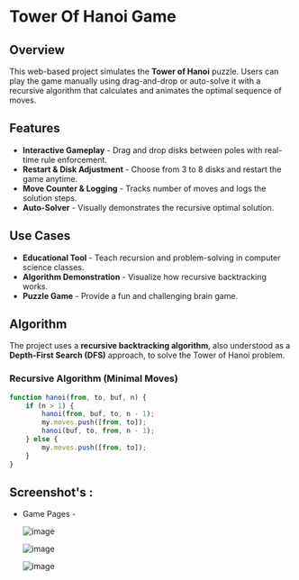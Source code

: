 # Tower Of Hanoi Game

## Overview

This web-based project simulates the **Tower of Hanoi** puzzle. Users can play the game manually using drag-and-drop or auto-solve it with a recursive algorithm that calculates and animates the optimal sequence of moves.

## Features

-  **Interactive Gameplay** - Drag and drop disks between poles with real-time rule enforcement.
-  **Restart & Disk Adjustment** - Choose from 3 to 8 disks and restart the game anytime.
-  **Move Counter & Logging** - Tracks number of moves and logs the solution steps.
-  **Auto-Solver** - Visually demonstrates the recursive optimal solution.

## Use Cases

-  **Educational Tool** - Teach recursion and problem-solving in computer science classes.
-  **Algorithm Demonstration** - Visualize how recursive backtracking works.
-  **Puzzle Game** - Provide a fun and challenging brain game.

## Algorithm

The project uses a **recursive backtracking algorithm**, also understood as a **Depth-First Search (DFS)** approach, to solve the Tower of Hanoi problem.

### Recursive Algorithm (Minimal Moves)
```javascript
function hanoi(from, to, buf, n) {
    if (n > 1) {
        hanoi(from, buf, to, n - 1);
        my.moves.push([from, to]);
        hanoi(buf, to, from, n - 1);
    } else {
        my.moves.push([from, to]);
    }
}

```
## Screenshot's :

- Game Pages -
  
  ![image](https://github.com/user-attachments/assets/863f1aaf-1df6-4ac8-8d64-e68a63653fb6)

  ![image](https://github.com/user-attachments/assets/4c8ffc5d-1539-42ef-9c2b-793740c45e9e)

  ![image](https://github.com/user-attachments/assets/06a21b45-9194-46db-be9e-cae3c6d26f1d)
